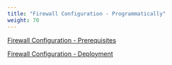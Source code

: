 ```yaml
---
title: "Firewall Configuration - Programmatically"
weight: 70
---
```


[Firewall Configuration - Prerequisites](../70_firewall_configuration/1_prerequisites.md)

[Firewall Configuration - Deployment](../70_firewall_configuration/2_firewall_config.md)